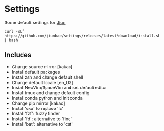# Settings

Some default settings for [Jiun](https://github.com/jiunbae)

```
curl -sLf https://github.com/jiunbae/settings/releases/latest/download/install.sh | bash
```

## Includes

- Change source mirror [kakao]
- Install default packages
- Install zsh and change default shell
- Change default locale [en_US]
- Install NeoVim/SpaceVim and set default editor
- Install tmux and change default config
- Install conda python and init conda
- Change pip mirror [kakao]
- Install 'exa' to replace 'ls'
- Install 'fzf': fuzzy finder
- Install 'fd': alternative to 'find'
- Install 'bat': alternative to 'cat'
